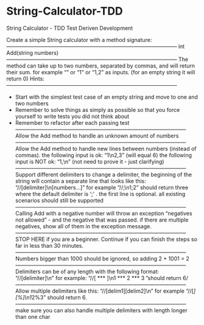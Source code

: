 # String-Calculator-TDD
String Calculator - TDD
Test Deriven Development


Create a simple String calculator with a method signature:
————————————————————————————————
int Add(string numbers)
————————————————————————————————
The method can take up to two numbers, separated by commas, and will return their sum. 
for example “” or “1” or “1,2” as inputs.
(for an empty string it will return 0) 
Hints:
————————————————————————————————
 - Start with the simplest test case of an empty string and move to one and two numbers
 - Remember to solve things as simply as possible so that you force yourself to write tests you did not think about
 - Remember to refactor after each passing test
————————————————————————————————
Allow the Add method to handle an unknown amount of numbers
————————————————————————————————
Allow the Add method to handle new lines between numbers (instead of commas).
the following input is ok: “1\n2,3” (will equal 6)
the following input is NOT ok: “1,\n” (not need to prove it - just clarifying)
————————————————————————————————
Support different delimiters
to change a delimiter, the beginning of the string will contain a separate line that looks like this: “//[delimiter]\n[numbers…]” for example “//;\n1;2” should return three where the default delimiter is ‘;’ .
the first line is optional. all existing scenarios should still be supported
————————————————————————————————
Calling Add with a negative number will throw an exception “negatives not allowed” - and the negative that was passed. 
if there are multiple negatives, show all of them in the exception message.
————————————————————————————————
STOP HERE if you are a beginner. Continue if you can finish the steps so far in less than 30 minutes.
————————————————————————————————
Numbers bigger than 1000 should be ignored, so adding 2 + 1001 = 2
————————————————————————————————
Delimiters can be of any length with the following format: “//[delimiter]\n” for example: “//[ *** ]\n1 *** 2 *** 3 ”should return 6/
————————————————————————————————
Allow multiple delimiters like this: “//[delim1][delim2]\n” for example “//[*][%]\n1*2%3” should return 6.
————————————————————————————————
make sure you can also handle multiple delimiters with length longer than one char

